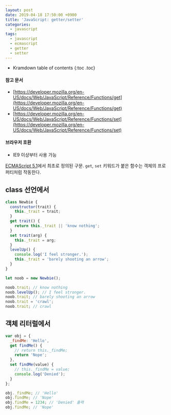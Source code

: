 ```yaml
---
layout: post
date: 2019-04-18 17:50:00 +0900
title: 'JavaScript: getter/setter'
categories:
  - javascript
tags:
  - javascript
  - ecmascript
  - getter
  - setter
---
```


* Kramdown table of contents
{:toc .toc}

#### 참고 문서

- [https://developer.mozilla.org/en-US/docs/Web/JavaScript/Reference/Functions/get](https://developer.mozilla.org/en-US/docs/Web/JavaScript/Reference/Functions/get)
- [https://developer.mozilla.org/en-US/docs/Web/JavaScript/Reference/Functions/set](https://developer.mozilla.org/en-US/docs/Web/JavaScript/Reference/Functions/set)

#### 브라우저 호환

- IE9 이상부터 사용 가능

[ECMAScript 5.1](https://www.ecma-international.org/ecma-262/5.1/#sec-11.1.5)에서 최초로 정의된 구문. `get`, `set` 키워드가 붙은 함수는 객체의 프로퍼티처럼 작동한다.

## class 선언에서

```js
class Newbie {
  constructor(trait) {
    this._trait = trait;
  }
  get trait() {
    return this._trait || 'know nothing';
  }
  set trait(arg) {
    this._trait = arg;
  }
  levelUp() {
    console.log('I feel stronger.');
    this._trait = 'barely shooting an arrow';
  }
}

let noob = new Newbie();

noob.trait; // know nothing
noob.levelUp(); // I feel stronger.
noob.trait; // barely shooting an arrow
noob.trait = 'crawl';
noob.trait; // crawl
```

## 객체 리터럴에서

```js
var obj = {
  _findMe: 'Hello',
  get findMe() {
    // return this._findMe;
    return 'Nope';
  },
  set findMe(value) {
    // this._findMe = value;
    console.log('Denied');
  }     
};

obj._findMe; // 'Hello'
obj.findMe; // 'Nope'
obj.findMe = 1234; // 'Denied' 출력
obj.findMe; // 'Nope'
```
